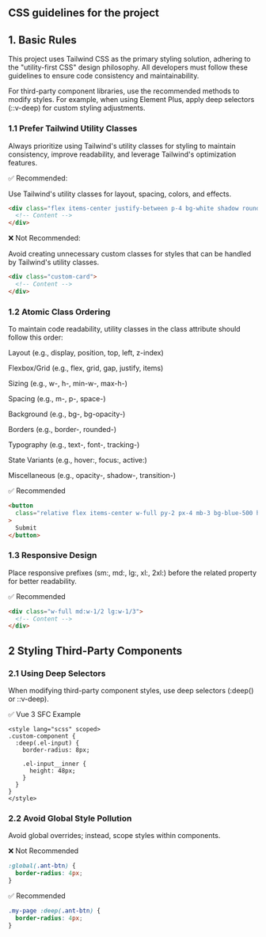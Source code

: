 ## CSS guidelines for the project

## 1. Basic Rules

This project uses Tailwind CSS as the primary styling solution, adhering to the "utility-first CSS" design philosophy. All developers must follow these guidelines to ensure code consistency and maintainability.

For third-party component libraries, use the recommended methods to modify styles. For example, when using Element Plus, apply deep selectors (::v-deep) for custom styling adjustments.

### 1.1 Prefer Tailwind Utility Classes

Always prioritize using Tailwind's utility classes for styling to maintain consistency, improve readability, and leverage Tailwind's optimization features.

✅ Recommended:

Use Tailwind's utility classes for layout, spacing, colors, and effects.

```html
<div class="flex items-center justify-between p-4 bg-white shadow rounded-lg">
  <!-- Content -->
</div>
```

❌ Not Recommended:

Avoid creating unnecessary custom classes for styles that can be handled by Tailwind's utility classes.

```html
<div class="custom-card">
  <!-- Content -->
</div>
```

### 1.2 Atomic Class Ordering

To maintain code readability, utility classes in the class attribute should follow this order:

Layout (e.g., display, position, top, left, z-index)

Flexbox/Grid (e.g., flex, grid, gap, justify, items)

Sizing (e.g., w-, h-, min-w-, max-h-)

Spacing (e.g., m-, p-, space-)

Background (e.g., bg-, bg-opacity-)

Borders (e.g., border-, rounded-)

Typography (e.g., text-, font-, tracking-)

State Variants (e.g., hover:, focus:, active:)

Miscellaneous (e.g., opacity-, shadow-, transition-)

✅ Recommended

```html
<button
  class="relative flex items-center w-full py-2 px-4 mb-3 bg-blue-500 hover:bg-blue-600 rounded-md text-white font-medium transition-colors"
>
  Submit
</button>
```

### 1.3 Responsive Design

Place responsive prefixes (sm:, md:, lg:, xl:, 2xl:) before the related property for better readability.

✅ Recommended

```html
<div class="w-full md:w-1/2 lg:w-1/3">
  <!-- Content -->
</div>
```

## 2 Styling Third-Party Components

### 2.1 Using Deep Selectors

When modifying third-party component styles, use deep selectors (:deep() or ::v-deep).

✅ Vue 3 SFC Example

```vue
<style lang="scss" scoped>
.custom-component {
  :deep(.el-input) {
    border-radius: 8px;

    .el-input__inner {
      height: 48px;
    }
  }
}
</style>
```

### 2.2 Avoid Global Style Pollution

Avoid global overrides; instead, scope styles within components.

❌ Not Recommended

```scss
:global(.ant-btn) {
  border-radius: 4px;
}
```

✅ Recommended

```scss
.my-page :deep(.ant-btn) {
  border-radius: 4px;
}
```
